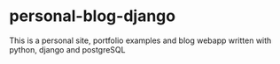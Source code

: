 # personal-blog-django
This is a personal site, portfolio examples and blog webapp written with python, django and postgreSQL
